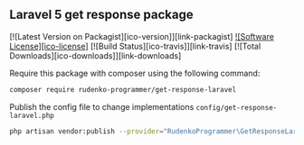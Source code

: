 ## Laravel 5 get response package


[![Latest Version on Packagist][ico-version]][link-packagist]
[![Software License][ico-license]](LICENSE.md)
[![Build Status][ico-travis]][link-travis]
[![Total Downloads][ico-downloads]][link-downloads]

Require this package with composer using the following command:

```bash
composer require rudenko-programmer/get-response-laravel
```

Publish the config file to change implementations `config/get-response-laravel.php`

```bash
php artisan vendor:publish --provider="RudenkoProgrammer\GetResponseLaravel\GetResponseServiceProvider" --tag=config
```

